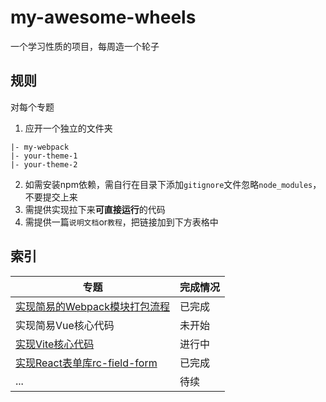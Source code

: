 # my-awesome-wheels

一个学习性质的项目，每周造一个轮子

## 规则

对每个专题

1. 应开一个独立的文件夹
```
|- my-webpack
|- your-theme-1
|- your-theme-2
```
2. 如需安装npm依赖，需自行在目录下添加`gitignore`文件忽略`node_modules`，不要提交上来
3. 需提供实现拉下来**可直接运行**的代码
4. 需提供一篇`说明文档`or`教程`，把链接加到下方表格中

## 索引

| 专题| 完成情况 |
| --- | --- |
| [实现简易的Webpack模块打包流程](./my-webpack/README.md) | 已完成 |
| 实现简易Vue核心代码 | 未开始 |
| [实现Vite核心代码](./my-vite/README.md) | 进行中 |
| [实现React表单库rc-field-form](./my-rc-field-form/README.md) | 已完成 |
| ... | 待续 |
